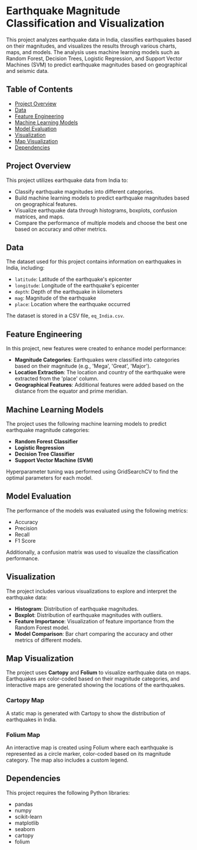 # Earthquake Magnitude Classification and Visualization

This project analyzes earthquake data in India, classifies earthquakes based on their magnitudes, and visualizes the results through various charts, maps, and models. The analysis uses machine learning models such as Random Forest, Decision Trees, Logistic Regression, and Support Vector Machines (SVM) to predict earthquake magnitudes based on geographical and seismic data.

## Table of Contents

- [Project Overview](#project-overview)
- [Data](#data)
- [Feature Engineering](#feature-engineering)
- [Machine Learning Models](#machine-learning-models)
- [Model Evaluation](#model-evaluation)
- [Visualization](#visualization)
- [Map Visualization](#map-visualization)
- [Dependencies](#dependencies)

## Project Overview

This project utilizes earthquake data from India to:

- Classify earthquake magnitudes into different categories.
- Build machine learning models to predict earthquake magnitudes based on geographical features.
- Visualize earthquake data through histograms, boxplots, confusion matrices, and maps.
- Compare the performance of multiple models and choose the best one based on accuracy and other metrics.

## Data

The dataset used for this project contains information on earthquakes in India, including:

- `latitude`: Latitude of the earthquake's epicenter
- `longitude`: Longitude of the earthquake's epicenter
- `depth`: Depth of the earthquake in kilometers
- `mag`: Magnitude of the earthquake
- `place`: Location where the earthquake occurred

The dataset is stored in a CSV file, `eq_India.csv`.

## Feature Engineering

In this project, new features were created to enhance model performance:

- **Magnitude Categories**: Earthquakes were classified into categories based on their magnitude (e.g., 'Mega', 'Great', 'Major').
- **Location Extraction**: The location and country of the earthquake were extracted from the 'place' column.
- **Geographical Features**: Additional features were added based on the distance from the equator and prime meridian.

## Machine Learning Models

The project uses the following machine learning models to predict earthquake magnitude categories:

- **Random Forest Classifier**
- **Logistic Regression**
- **Decision Tree Classifier**
- **Support Vector Machine (SVM)**

Hyperparameter tuning was performed using GridSearchCV to find the optimal parameters for each model.

## Model Evaluation

The performance of the models was evaluated using the following metrics:

- Accuracy
- Precision
- Recall
- F1 Score

Additionally, a confusion matrix was used to visualize the classification performance.

## Visualization

The project includes various visualizations to explore and interpret the earthquake data:

- **Histogram**: Distribution of earthquake magnitudes.
- **Boxplot**: Distribution of earthquake magnitudes with outliers.
- **Feature Importance**: Visualization of feature importance from the Random Forest model.
- **Model Comparison**: Bar chart comparing the accuracy and other metrics of different models.

## Map Visualization

The project uses **Cartopy** and **Folium** to visualize earthquake data on maps. Earthquakes are color-coded based on their magnitude categories, and interactive maps are generated showing the locations of the earthquakes.

### Cartopy Map

A static map is generated with Cartopy to show the distribution of earthquakes in India.

### Folium Map

An interactive map is created using Folium where each earthquake is represented as a circle marker, color-coded based on its magnitude category. The map also includes a custom legend.

## Dependencies

This project requires the following Python libraries:

- pandas
- numpy
- scikit-learn
- matplotlib
- seaborn
- cartopy
- folium
